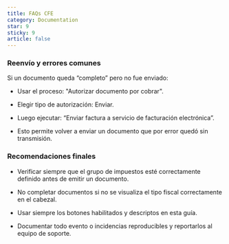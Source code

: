 ```yaml
---
title: FAQs CFE
category: Documentation
star: 9
sticky: 9
article: false
---
```


### Reenvío y errores comunes

Si un documento queda “completo” pero no fue enviado:

* Usar el proceso: "Autorizar documento por cobrar".

* Elegir tipo de autorización: Enviar.

* Luego ejecutar: “Enviar factura a servicio de facturación electrónica”.

* Esto permite volver a enviar un documento que por error quedó sin transmisión.

### Recomendaciones finales

* Verificar siempre que el grupo de impuestos esté correctamente definido antes de emitir un documento.

* No completar documentos si no se visualiza el tipo fiscal correctamente en el cabezal.

* Usar siempre los botones habilitados y descriptos en esta guía.

* Documentar todo evento o incidencias reproducibles y reportarlos al equipo de soporte.